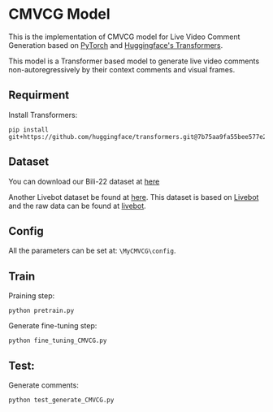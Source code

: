 # CMVCG Model
This is  the implementation of CMVCG model for Live Video Comment Generation based on [PyTorch](https://pytorch.org/) and [Huggingface's Transformers](https://github.com/huggingface/transformers).

This model is a Transformer based model to generate live video comments non-autoregressively by their context comments and visual frames.

## Requirment
Install Transformers:
```
pip install git+https://github.com/huggingface/transformers.git@7b75aa9fa55bee577e2c7403301ed31103125a35
```

## Dataset
You can download our Bili-22 dataset at [here](https://drive.google.com/drive/folders/1BlW8O6VM8tVSSP4iF-opGYjEAAhSRXjs?usp=sharing) 

Another Livebot dataset be found at [here](https://drive.google.com/drive/folders/1QEZzKEv0G52WE_z8_7f4QpIq1mcs7ea1). This dataset is based on [Livebot](https://arxiv.org/abs/1809.04938) and the raw data can be found at [livebot](https://github.com/lancopku/livebot).

## Config
All the parameters can be set at: `\MyCMVCG\config`.

## Train
Praining step:
```
python pretrain.py 
```
Generate fine-tuning step:
```
python fine_tuning_CMVCG.py
```


## Test:
Generate comments:
```
python test_generate_CMVCG.py 
```
